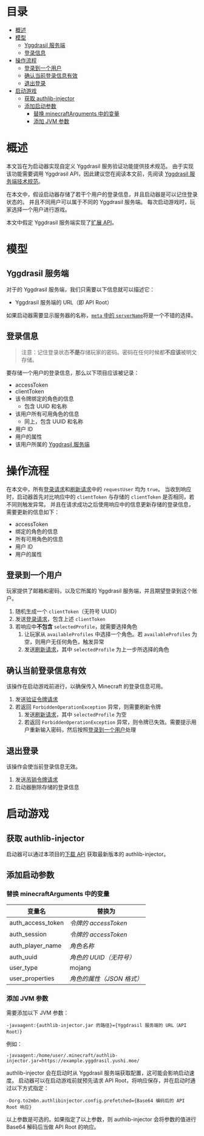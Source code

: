 <!-- START doctoc generated TOC please keep comment here to allow auto update -->
<!-- DON'T EDIT THIS SECTION, INSTEAD RE-RUN doctoc TO UPDATE -->
目录
=================

- [概述](#%E6%A6%82%E8%BF%B0)
- [模型](#%E6%A8%A1%E5%9E%8B)
  - [Yggdrasil 服务端](#yggdrasil-%E6%9C%8D%E5%8A%A1%E7%AB%AF)
  - [登录信息](#%E7%99%BB%E5%BD%95%E4%BF%A1%E6%81%AF)
- [操作流程](#%E6%93%8D%E4%BD%9C%E6%B5%81%E7%A8%8B)
  - [登录到一个用户](#%E7%99%BB%E5%BD%95%E5%88%B0%E4%B8%80%E4%B8%AA%E7%94%A8%E6%88%B7)
  - [确认当前登录信息有效](#%E7%A1%AE%E8%AE%A4%E5%BD%93%E5%89%8D%E7%99%BB%E5%BD%95%E4%BF%A1%E6%81%AF%E6%9C%89%E6%95%88)
  - [退出登录](#%E9%80%80%E5%87%BA%E7%99%BB%E5%BD%95)
- [启动游戏](#%E5%90%AF%E5%8A%A8%E6%B8%B8%E6%88%8F)
  - [获取 authlib-injector](#%E8%8E%B7%E5%8F%96-authlib-injector)
  - [添加启动参数](#%E6%B7%BB%E5%8A%A0%E5%90%AF%E5%8A%A8%E5%8F%82%E6%95%B0)
    - [替换 minecraftArguments 中的变量](#%E6%9B%BF%E6%8D%A2-minecraftarguments-%E4%B8%AD%E7%9A%84%E5%8F%98%E9%87%8F)
    - [添加 JVM 参数](#%E6%B7%BB%E5%8A%A0-jvm-%E5%8F%82%E6%95%B0)

<!-- END doctoc generated TOC please keep comment here to allow auto update -->

# 概述
本文旨在为启动器实现自定义 Yggdrasil 服务验证功能提供技术规范。
由于实现该功能需要调用 Yggdrasil API，因此建议您在阅读本文前，先阅读 [Yggdrasil 服务端技术规范](https://github.com/yushijinhun/authlib-injector/wiki/Yggdrasil服务端技术规范)。

在本文中，假设启动器存储了若干个用户的登录信息，并且启动器是可以记住登录状态的。
并且不同用户可以属于不同的 Yggdrasil 服务端。
每次启动游戏时，玩家选择一个用户进行游戏。

本文中假定 Yggdrasil 服务端实现了[扩展 API](https://github.com/yushijinhun/authlib-injector/wiki/Yggdrasil服务端技术规范#扩展-api)。

# 模型

## Yggdrasil 服务端
对于的 Yggdrasil 服务端，我们只需要以下信息就可以描述它：
 * Yggdrasil 服务端的 URL（即 API Root）

如果启动器需要显示服务器的名称，[`meta` 中的 `serverName`](https://github.com/yushijinhun/authlib-injector/wiki/Yggdrasil服务端技术规范#服务端信息获取)将是一个不错的选择。

## 登录信息
> 注意：记住登录状态**不是**存储玩家的密码。密码在任何时候都**不应该**被明文存储。

要存储一个用户的登录信息，那么以下项目应该被记录：
 * accessToken
 * clientToken
 * 该令牌绑定的角色的信息
   * 包含 UUID 和名称
 * 该用户所有可用角色的信息
   * 同上，包含 UUID 和名称
 * 用户 ID
 * 用户的属性
 * 该用户所属的 [Yggdrasil 服务端](#yggdrasil-服务端)

# 操作流程
在本文中，所有[登录请求](https://github.com/yushijinhun/authlib-injector/wiki/Yggdrasil服务端技术规范#登录)和[刷新请求](https://github.com/yushijinhun/authlib-injector/wiki/Yggdrasil服务端技术规范#刷新)中的 `requestUser` 均为 `true`。
当收到响应时，启动器首先对比响应中的 `clientToken` 与存储的 `clientToken` 是否相同，若不同则触发异常。
并且在请求成功之后使用响应中的信息更新存储的登录信息，需要更新的信息如下：
 * accessToken
 * 绑定的角色的信息
 * 所有可用角色的信息
 * 用户 ID
 * 用户的属性

## 登录到一个用户
玩家提供了邮箱和密码，以及它所属的 Yggdrasil 服务端，并且期望登录到这个账户。

 1. 随机生成一个 `clientToken`（无符号 UUID）
 2. 发送[登录请求](https://github.com/yushijinhun/authlib-injector/wiki/Yggdrasil服务端技术规范#登录)，包含上述 `clientToken`
 3. 若响应中**不包含** `selectedProfile`，就需要选择角色
    1. 让玩家从 `availableProfiles` 中选择一个角色。若 `availableProfiles` 为空，则用户无任何角色，触发异常
    2. 发送[刷新请求](https://github.com/yushijinhun/authlib-injector/wiki/Yggdrasil服务端技术规范#刷新)，其中 `selectedProfile` 为上一步所选择的角色

## 确认当前登录信息有效
该操作在启动游戏前进行，以确保传入 Minecraft 的登录信息可用。

 1. 发送[验证令牌请求](https://github.com/yushijinhun/authlib-injector/wiki/Yggdrasil服务端技术规范#验证令牌)
 2. 若返回 `ForbiddenOperationException` 异常，则需要刷新令牌
    1. 发送[刷新请求](https://github.com/yushijinhun/authlib-injector/wiki/Yggdrasil服务端技术规范#刷新)，其中 `selectedProfile` 为空
    2. 若返回 `ForbiddenOperationException` 异常，则令牌已失效。需要提示用户重新输入密码，然后按照[登录到一个用户](#登录到一个用户)处理

## 退出登录
该操作会使当前登录信息无效。

 1. 发送[吊销令牌请求](https://github.com/yushijinhun/authlib-injector/wiki/Yggdrasil服务端技术规范#吊销令牌)
 2. 启动器删除存储的登录信息

# 启动游戏

## 获取 authlib-injector
启动器可以通过本项目的[下载 API](https://github.com/yushijinhun/authlib-injector/wiki/获取-authlib-injector) 获取最新版本的 authlib-injector。

## 添加启动参数

### 替换 minecraftArguments 中的变量
|变量名|替换为|
|------|------|
|auth_access_token|_令牌的 accessToken_|
|auth_session|_令牌的 accessToken_|
|auth_player_name|_角色名称_|
|auth_uuid|_角色的 UUID（无符号）_|
|user_type|mojang|
|user_properties|_角色的属性（JSON 格式）_|

### 添加 JVM 参数
需要添加以下 JVM 参数：
```
-javaagent:{authlib-injector.jar 的路径}={Yggdrasil 服务端的 URL（API Root）}
```

例如：

```
-javaagent:/home/user/.minecraft/authlib-injector.jar=https://example.yggdrasil.yushi.moe/
```

authlib-injector 会在启动时从 Yggdrasil 服务端获取配置，这可能会影响启动速度。
启动器可以在启动游戏前就预先请求 API Root，将响应保存，并在启动时通过以下方式指定：
```
-Dorg.to2mbn.authlibinjector.config.prefetched={Base64 编码后的 API Root 响应}
```
以上参数是可选的。如果指定了以上参数，则 authlib-injector 会将参数的值进行 Base64 解码后当做 API Root 的响应。
